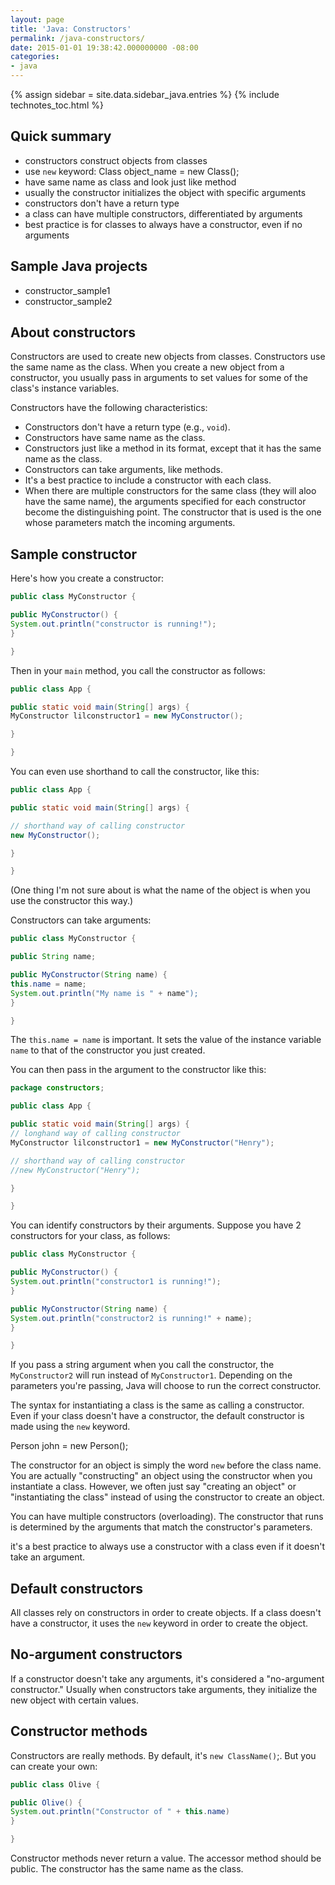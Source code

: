 ```yaml
---
layout: page
title: 'Java: Constructors'
permalink: /java-constructors/
date: 2015-01-01 19:38:42.000000000 -08:00
categories:
- java
---
```

{% assign sidebar = site.data.sidebar_java.entries %}
{% include technotes_toc.html %}
## Quick summary

* constructors construct objects from classes
* use `new` keyword: Class object_name = new Class();
* have same name as class and look just like method
* usually the constructor initializes the object with specific arguments
* constructors don't have a return type
* a class can have multiple constructors, differentiated by arguments
* best practice is for classes to always have a constructor, even if no arguments

## Sample Java projects

* constructor_sample1
* constructor_sample2

## About constructors

Constructors are used to create new objects from classes. Constructors use the same name as the class. When you create a new object from a constructor, you usually pass in arguments to set values for some of the class's instance variables.

Constructors have the following characteristics:

* Constructors don't have a return type (e.g., `void`).
* Constructors have same name as the class.
* Constructors just like a method in its format, except that it has the same name as the class.
* Constructors can take arguments, like methods.
* It's a best practice to include a constructor with each class.
* When there are multiple constructors for the same class (they will aloo have the same name), the arguments specified for each constructor become the distinguishing point. The constructor that is used is the one whose parameters match the incoming arguments.

## Sample constructor

Here's how you create a constructor:

```java
public class MyConstructor {

public MyConstructor() {
System.out.println("constructor is running!");
}

}
```

Then in your `main` method, you call the constructor as follows:

```java
public class App {

public static void main(String[] args) {
MyConstructor lilconstructor1 = new MyConstructor();

}

}
```

You can even use shorthand to call the constructor, like this:

```java
public class App {

public static void main(String[] args) {

// shorthand way of calling constructor
new MyConstructor();

}

}
```

(One thing I'm not sure about is what the name of the object is when you use the constructor this way.)

Constructors can take arguments:

```java
public class MyConstructor {

public String name;

public MyConstructor(String name) {
this.name = name;
System.out.println("My name is " + name");
}

}
```

The `this.name = name` is important. It sets the value of the instance variable `name` to that of the constructor you just created.

You can then pass in the argument to the constructor like this:

```java
package constructors;

public class App {

public static void main(String[] args) {
// longhand way of calling constructor
MyConstructor lilconstructor1 = new MyConstructor("Henry");

// shorthand way of calling constructor
//new MyConstructor("Henry");

}

}
```

You can identify constructors by their arguments. Suppose you have 2 constructors for your class, as follows:

```java
public class MyConstructor {

public MyConstructor() {
System.out.println("constructor1 is running!");
}

public MyConstructor(String name) {
System.out.println("constructor2 is running!" + name);
}

}
```
If you pass a string argument when you call the constructor, the `MyConstructor2` will run instead of `MyConstructor1`. Depending on the parameters you're passing, Java will choose to run the correct constructor.

The syntax for instantiating a class is the same as calling a constructor. Even if your class doesn't have a constructor, the default constructor is made using the `new` keyword.

Person john = new Person();

The constructor for an object is simply the word `new` before the class name. You are actually "constructing" an object using the constructor when you instantiate a class. However, we often just say "creating an object" or "instantiating the class" instead of using the constructor to create an object.

You can have multiple constructors (overloading). The constructor that runs is determined by the arguments that match the constructor's parameters.

it's a best practice to always use a constructor with a class even if it doesn't take an argument.

## Default constructors

All classes rely on constructors in order to create objects. If a class doesn't have a constructor, it uses the `new` keyword in order to create the object.

## No-argument constructors

If a constructor doesn't take any arguments, it's considered a "no-argument constructor." Usually when constructors take arguments, they initialize the new object with certain values.

## Constructor methods

Constructors are really methods. By default, it's `new ClassName()`;. But you can create your own:

```java
public class Olive {

public Olive() {
System.out.println("Constructor of " + this.name)
}

}
```

Constructor methods never return a value. The accessor method should be public. The constructor has the same name as the class.